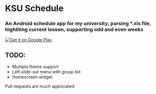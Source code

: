 # KSU Schedule

### An Android schedule app for my university, parsing *.xls file, highliting current lesson, supporting odd and even weeks

<a href="https://play.google.com/store/apps/details?id=com.stiggpwnz.schedule">
  <img alt="Get it on Google Play"
       src="http://www.android.com/images/brand/get_it_on_play_logo_large.png" />
</a>

## TODO:

- Multiple theme support
- Left slide-out menu with group list
- Homescreen widget

Pull requests are much appriciated
